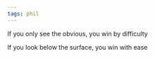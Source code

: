 ```yaml
---
tags: phil 
---
```


If you only see the obvious, you win by difficulty 

If you look below the surface, you win with ease 
